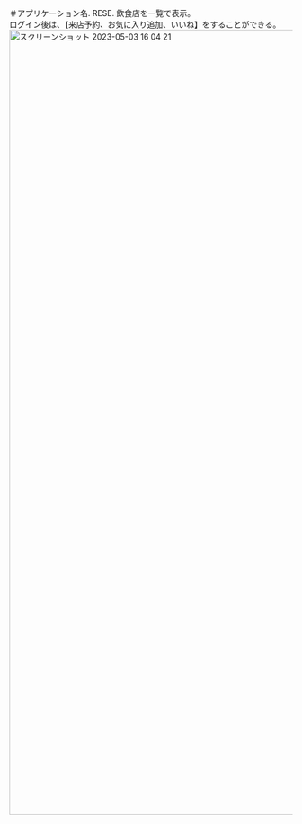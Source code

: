 ＃アプリケーション名. 
RESE. 
飲食店を一覧で表示。  
ログイン後は、【来店予約、お気に入り追加、いいね】をすることができる。  
<img width="1398" alt="スクリーンショット 2023-05-03 16 04 21" src="https://user-images.githubusercontent.com/119995378/235851254-bfacdef3-6479-45ce-bfa8-b19f92c1ef56.png">
